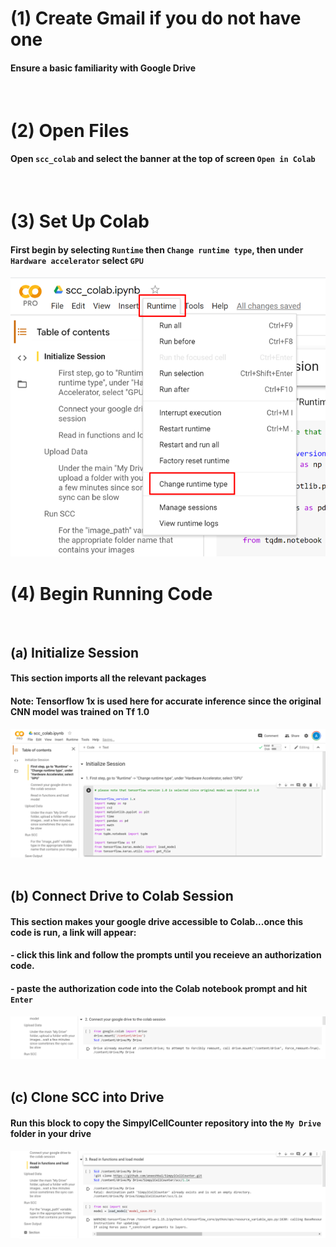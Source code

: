 # (1) Create Gmail if you do not have one
#### Ensure a basic familiarity with Google Drive
<br />

# (2) Open Files


#### Open `scc_colab` and select the banner at the top of screen `Open in Colab`
<br />

# (3) Set Up Colab
#### First begin by selecting `Runtime` then `Change runtime type`, then under `Hardware accelerator` select `GPU`
![](../../icons/Picture1.png)
<br />

# (4) Begin Running Code
<br />

## (a) Initialize Session

#### This section imports all the relevant packages
#### Note: Tensorflow 1x is used here for accurate inference since the original CNN model was trained on Tf 1.0
![](../../icons/Picture3.png)
<br />
<br />

## (b) Connect Drive to Colab Session
#### This section makes your google drive accessible to Colab...once this code is run, a link will appear: 
#### - click this link and follow the prompts until you receieve an authorization code. 
#### - paste the authorization code into the Colab notebook prompt and hit `Enter`
![](../../icons/Picture4.png)
<br />
<br />

## (c) Clone SCC into Drive
#### Run this block to copy the SimpylCellCounter repository into the `My Drive` folder in your drive
![](../../icons/Picture5.png)
